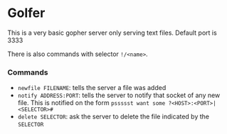 # Golfer
This is a very basic gopher server only serving text files. Default port is 3333


There is also commands with selector `!/<name>`.


### Commands ###
- `newfile FILENAME`: tells the server a file was added
- `notify ADDRESS:PORT`: tells the server to notify that socket of any new file. 
This is notified on the form `pssssst want some ?<HOST>:<PORT>|<SELECTOR>#`
- `delete SELECTOR`: ask the server to delete the file indicated by the `SELECTOR`
